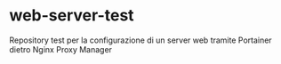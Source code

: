 # web-server-test
Repository test per la configurazione di un server web tramite Portainer dietro Nginx Proxy Manager
